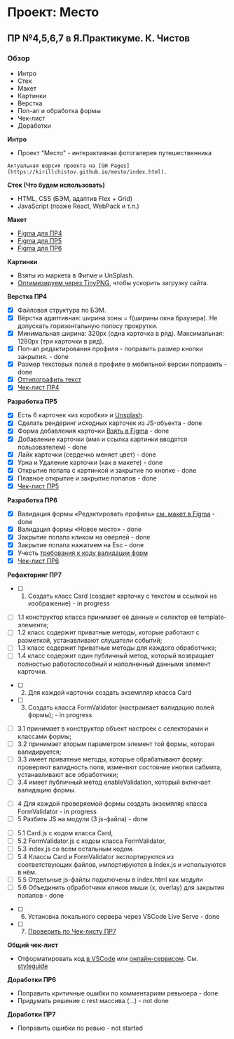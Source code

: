 # Проект: Место
## ПР №4,5,6,7 в Я.Практикуме. К. Чистов

### Обзор
* Интро
* Стек
* Макет
* Картинки
* Верстка
* Поп-ап и обработка формы
* Чек-лист
* Доработки


**Интро**
* Проект "Место" - интерактивная фотогалерея путешественника
``` 
Актуальная версия проекта на [GH Pages](https://kirillchistov.github.io/mesto/index.html).
```

**Стек (Что будем использовать)**
- HTML, CSS (БЭМ, адаптив Flex + Grid)
- JavaScript (позже React, WebPack и т.п.)

**Макет**
* [Figma для ПР4](https://www.figma.com/file/2cn9N9jSkmxD84oJik7xL7/JavaScript.-Sprint-4?node-id=0%3A1)
* [Figma для ПР5](https://www.figma.com/file/bjyvbKKJN2naO0ucURl2Z0/JavaScript.-Sprint-5?node-id=0%3A1)
* [Figma для ПР6](https://www.figma.com/file/kRVLKwYG3d1HGLvh7JFWRT/JavaScript.-Sprint-6?node-id=0%3A1)

**Картинки**
* Взяты из маркета в Фигме и UnSplash.
* [Оптимизируем через TinyPNG](https://tinypng.com/), чтобы ускорить загрузку сайта.

**Верстка ПР4**
* [x] Файловая структура по БЭМ. 
* [x] Вёрстка адаптивная: ширина зоны = f(ширины окна браузера). Не допускать горизонтальную полосу прокрутки. 
* [x] Минимальная ширина: 320px (одна карточка в ряд). Максимальная: 1280px (три карточки в ряд).
* [x] Поп-ап редактирования профиля - поправить размер кнопки закрытия. - done
* [x] Размер текстовых полей в профиле в мобильной версии поправить - done
* [x] [Оттипографить текст](https://www.artlebedev.ru/typograf/)
* [x] [Чек-лист ПР4](https://code.s3.yandex.net/web-developer/checklists-pdf/new-program/checklist-4.pdf)

**Разработка ПР5**
* [x] Есть 6 карточек «из коробки» и [Unsplash](https://unsplash.com/collections/8749236/russia).
* [x] Сделать рендеринг исходных карточек из JS-объекта - done 
* [x] Форма добавления карточки [Взять в Figma](https://www.figma.com/file/bjyvbKKJN2naO0ucURl2Z0/JavaScript.-Sprint-5?node-id=0%3A1) - done
* [x] Добавление карточки (имя и ссылка картинки вводятся пользователем) - done
* [x] Лайк карточки (сердечко меняет цвет) - done
* [x] Урна и Удаление карточки (как в макете) - done
* [x] Открытие попапа с картинкой и закрытие по кнопке - done
* [x] Плавное открытие и закрытие попапов - done
* [x] [Чек-лист ПР5](https://code.s3.yandex.net/web-developer/checklists-pdf/new-program/checklist-5.pdf)

**Разработка ПР6**
* [x] Валидация формы «Редактировать профиль» [см. макет в Figma](https://www.figma.com/file/kRVLKwYG3d1HGLvh7JFWRT/JavaScript.-Sprint-6?node-id=0%3A1) - done
* [x] Валидация формы «Новое место» - done
* [x] Закрытие попапа кликом на оверлей - done
* [x] Закрытие попапа нажатием на Esc - done
* [x] Учесть [требования к коду валидации форм](https://practicum.yandex.ru/learn/web/courses/35d951a1-b62c-4a96-96ac-a8118657fad0/sprints/34081/topics/43fd3acc-ab09-42b0-9a1a-478423a2650a/lessons/e42c1359-1e14-4586-bb92-ad1b44c6e0c4/) 
* [x] [Чек-лист ПР6](https://code.s3.yandex.net/web-developer/checklists-pdf/new-program/checklist-6.pdf)

**Рефакторинг ПР7**
* [ ] 1.  Создать класс Card (создает карточку с текстом и ссылкой на изображение) - in progress
- [ ] 1.1 конструктор класса принимает её данные и селектор её template-элемента;
- [ ] 1.2 класс содержит приватные методы, которые работают с разметкой, устанавливают слушатели событий;
- [ ] 1.3 класс содержит приватные методы для каждого обработчика;
- [ ] 1.4 класс содержит один публичный метод, который возвращает полностью работоспособный и наполненный данными элемент карточки.
* [ ] 2.  Для каждой карточки создать экземпляр класса Card  
* [ ] 3.  Создать класса FormValidator (настраивает валидацию полей формы); - in progress
- [ ] 3.1 принимает в конструктор объект настроек с селекторами и классами формы;
- [ ] 3.2 принимает вторым параметром элемент той формы, которая валидируется;
- [ ] 3.3 имеет приватные методы, которые обрабатывают форму: проверяют валидность поля, изменяют состояние кнопки сабмита, устанавливают все обработчики;
- [ ] 3.4 имеет публичный метод enableValidation, который включает валидацию формы.
* [ ] 4  Для каждой проверяемой формы создать экземпляр класса FormValidator - in progress
* [ ] 5  Разбить JS на модули (3 js-файла) - done
- [ ] 5.1 Card.js с кодом класса Card,
- [ ] 5.2 FormValidator.js с кодом класса FormValidator,
- [ ] 5.3 index.js со всем остальным кодом.
- [ ] 5.4  Классы Card и FormValidator экспортируются из соответствующих файлов, импортируются в index.js и используются в нём.
- [ ] 5.5  Отдельные js-файлы подключены в index.html как модули
- [ ] 5.6  Объединить обработчики кликов мыши (x, overlay) для закрытия попапов - done
* [ ] 6.  Установка локального сервера через VSCode Live Serve - done
* [ ] 7.  [Проверить по Чек-листу ПР7](https://code.s3.yandex.net/web-developer/checklists-pdf/new-program/checklist-7.pdf)

**Общий чек-лист**
* Отформатировать код [в VSCode](https://codengineering.ru/q/how-do-you-format-code-in-visual-studio-code-vscode-27090) или [онлайн-сервисом](https://webformatter.com/). См. [styleguide](https://code.s3.yandex.net/frontend-developer/landings/layout-design-rules/index.html)

**Доработки ПР6**
* Поправить критичные ошибки по комментариям ревьюера - done
* Придумать решение с rest массива (...) - not done

**Доработки ПР7**
* Поправить ошибки по ревью - not started